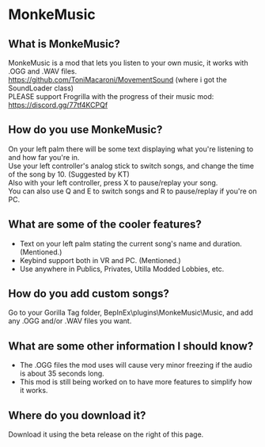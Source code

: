 # MonkeMusic
## What is MonkeMusic?
MonkeMusic is a mod that lets you listen to your own music, it works with .OGG and .WAV files.                   
https://github.com/ToniMacaroni/MovementSound (where i got the SoundLoader class)              
PLEASE support Frogrilla with the progress of their music mod: https://discord.gg/77tf4KCPQf               

## How do you use MonkeMusic?
On your left palm there will be some text displaying what you're listening to and how far you're in.                  
Use your left controller's analog stick to switch songs, and change the time of the song by 10. (Suggested by KT)                          
Also with your left controller, press X to pause/replay your song.                       
You can also use Q and E to switch songs and R to pause/replay if you're on PC.                  

## What are some of the cooler features?
 - Text on your left palm stating the current song's name and duration. (Mentioned.)
 - Keybind support both in VR and PC. (Mentioned.)
 - Use anywhere in Publics, Privates, Utilla Modded Lobbies, etc.

## How do you add custom songs?
Go to your Gorilla Tag folder, BepInEx\plugins\MonkeMusic\Music, and add any .OGG and/or .WAV files you want.

## What are some other information I should know?
 - The .OGG files the mod uses will cause very minor freezing if the audio is about 35 seconds long.
 - This mod is still being worked on to have more features to simplify how it works.                   

## Where do you download it?
Download it using the beta release on the right of this page.
